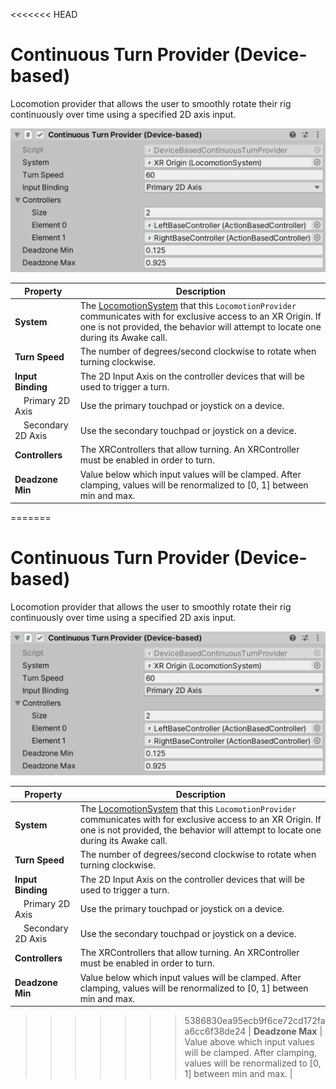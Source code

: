 <<<<<<< HEAD
# Continuous Turn Provider (Device-based)

Locomotion provider that allows the user to smoothly rotate their rig continuously over time using a specified 2D axis input.

![DeviceBasedContinuousTurnProvider component](images/continuous-turn-provider-device-based.png)

| **Property** | **Description** |
|---|---|
| **System** | The [LocomotionSystem](locomotion-system.md) that this `LocomotionProvider` communicates with for exclusive access to an XR Origin. If one is not provided, the behavior will attempt to locate one during its Awake call. |
| **Turn Speed** | The number of degrees/second clockwise to rotate when turning clockwise. |
| **Input Binding** | The 2D Input Axis on the controller devices that will be used to trigger a turn. |
| &emsp;Primary 2D Axis | Use the primary touchpad or joystick on a device. |
| &emsp;Secondary 2D Axis | Use the secondary touchpad or joystick on a device. |
| **Controllers** | The XRControllers that allow turning. An XRController must be enabled in order to turn. |
| **Deadzone Min** | Value below which input values will be clamped. After clamping, values will be renormalized to [0, 1] between min and max. |
=======
# Continuous Turn Provider (Device-based)

Locomotion provider that allows the user to smoothly rotate their rig continuously over time using a specified 2D axis input.

![DeviceBasedContinuousTurnProvider component](images/continuous-turn-provider-device-based.png)

| **Property** | **Description** |
|---|---|
| **System** | The [LocomotionSystem](locomotion-system.md) that this `LocomotionProvider` communicates with for exclusive access to an XR Origin. If one is not provided, the behavior will attempt to locate one during its Awake call. |
| **Turn Speed** | The number of degrees/second clockwise to rotate when turning clockwise. |
| **Input Binding** | The 2D Input Axis on the controller devices that will be used to trigger a turn. |
| &emsp;Primary 2D Axis | Use the primary touchpad or joystick on a device. |
| &emsp;Secondary 2D Axis | Use the secondary touchpad or joystick on a device. |
| **Controllers** | The XRControllers that allow turning. An XRController must be enabled in order to turn. |
| **Deadzone Min** | Value below which input values will be clamped. After clamping, values will be renormalized to [0, 1] between min and max. |
>>>>>>> 5386830ea95ecb9f6ce72cd172faa6cc6f38de24
| **Deadzone Max** | Value above which input values will be clamped. After clamping, values will be renormalized to [0, 1] between min and max. |